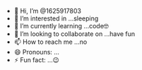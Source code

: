 - 👋 Hi, I’m @1625917803
- 👀 I’m interested in ...sleeping
- 🌱 I’m currently learning ...code🤓
- 💞️ I’m looking to collaborate on ...have fun
- 📫 How to reach me ...no 
- 😄 Pronouns: ...
- ⚡ Fun fact: ...😉

<!---
1625917803/1625917803 is a ✨ special ✨ repository because its `README.md` (this file) appears on your GitHub profile.
You can click the Preview link to take a look at your changes.
--->
